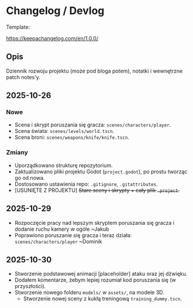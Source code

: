 # Changelog / Devlog

Template:

<https://keepachangelog.com/en/1.0.0/>

## Opis

Dziennik rozwoju projektu (może pod bloga potem), notatki i wewnętrzne patch notes'y.

## 2025-10-26

### Nowe

- Scena i skrypt poruszania się gracza: `scenes/characters/player`.
- Scena świata: `scenes/levels/world.tscn`.
- Scena broni: `scenes/weapons/knife/knife.tscn`.

### Zmiany

- Uporządkowano strukturę repozytorium.
- Zaktualizowano pliki projektu Godot (`project.godot`), po prostu tworząc go od nowa.
- Dostosowano ustawienia repo: `.gitignore`, `.gitattributes`.
- [USUNIĘTE Z PROJEKTU] ~~Stare sceny i skrypty + cały plik `.project`.~~

## 2025-10-29

- Rozpoczęcie pracy nad lepszym skryptem poruszania się gracza i dodanie ruchu kamery w ogóle ~Jakub
- Poprawiono poruszanie się gracza i teraz działa: `scenes/characters/player` ~Dominik

## 2025-10-30

- Stworzenie podstawowej animacji [placeholder] ataku oraz jej dźwięku.
- Dodałem komentarze, żebym lepiej rozumiał kod poruszania się (w przyszłości).
- Stworzenie nowego folderu `models/` w `assets/`, na modele 3D.
  - Stworzenie nowej sceny z kukłą treningową `training_dummy.tscn`.
